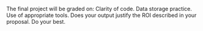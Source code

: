 The final project will be graded on:
Clarity of code.
Data storage practice.
Use of appropriate tools.
Does your output justify the ROI described in your proposal.
Do your best.